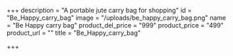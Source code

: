 +++
description = "A portable jute carry bag for shopping"
id = "Be_Happy_carry_bag"
image = "/uploads/be_happy_carry_bag.png"
name = "Be Happy carry bag"
product_del_price = "999"
product_price = "499"
product_url = ""
title = "Be_Happy_carry_bag"

+++
